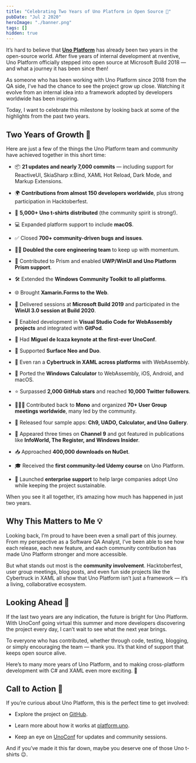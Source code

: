 ```yaml
---
title: "Celebrating Two Years of Uno Platform in Open Source 🎉"
pubDate: "Jul 2 2020"
heroImage: "./banner.png"
tags: []
hidden: true
---
```


It’s hard to believe that [**Uno Platform**](https://platform.uno/) has already
been two years in the open-source world. After five years of internal
development at nventive, Uno Platform officially stepped into open source at
Microsoft Build 2018 — and what a journey it has been since then\!

As someone who has been working with Uno Platform since 2018 from the QA side,
I’ve had the chance to see the project grow up close. Watching it evolve from an
internal idea into a framework adopted by developers worldwide has been
inspiring.

Today, I want to celebrate this milestone by looking back at some of the
highlights from the past two years.

## **Two Years of Growth 🚀**

Here are just a few of the things the Uno Platform team and community have
achieved together in this short time:

- 📦 **21 updates and nearly 7,000 commits** — including support for ReactiveUI,
  SkiaSharp x:Bind, XAML Hot Reload, Dark Mode, and Markup Extensions.

- 🌍 **Contributions from almost 150 developers worldwide**, plus strong
  participation in Hacktoberfest.

- 👕 **5,000+ Uno t-shirts distributed** (the community spirit is strong\!).

- 💻 Expanded platform support to include **macOS**.

- ✅ Closed **700+ community-driven bugs and issues**.

- 👩‍💻 **Doubled the core engineering team** to keep up with momentum.

- 🧩 Contributed to Prism and enabled **UWP/WinUI and Uno Platform Prism
  support**.

- 🛠 Extended the **Windows Community Toolkit to all platforms**.

- 🌐 Brought **Xamarin.Forms to the Web**.

- 🎤 Delivered sessions at **Microsoft Build 2019** and participated in the
  **WinUI 3.0 session at Build 2020**.

- 📝 Enabled development in **Visual Studio Code for WebAssembly projects** and
  integrated with **GitPod**.

- 🎉 Had **Miguel de Icaza keynote at the first-ever UnoConf**.

- 📱 Supported **Surface Neo and Duo**.

- 🚗 Even ran a **Cybertruck in XAML across platforms** with WebAssembly.

- 🔢 Ported the **Windows Calculator** to WebAssembly, iOS, Android, and macOS.

- ⭐ Surpassed **2,000 GitHub stars** and reached **10,000 Twitter followers**.

- 🧑‍🤝‍🧑 Contributed back to **Mono** and organized **70+ User Group meetings
  worldwide**, many led by the community.

- 📱 Released four sample apps: **Ch9, UADO, Calculator, and Uno Gallery**.

- 🎥 Appeared three times on **Channel 9** and got featured in publications like
  **InfoWorld, The Register, and Windows Insider**.

- 📥 Approached **400,000 downloads on NuGet**.

- 🎓 Received the **first community-led Udemy course** on Uno Platform.

- 🏢 Launched **enterprise support** to help large companies adopt Uno while
  keeping the project sustainable.

When you see it all together, it’s amazing how much has happened in just two
years.

## **Why This Matters to Me 💡**

Looking back, I’m proud to have been even a small part of this journey. From my
perspective as a Software QA Analyst, I’ve been able to see how each release,
each new feature, and each community contribution has made Uno Platform stronger
and more accessible.

But what stands out most is the **community involvement**. Hacktoberfest, user
group meetings, blog posts, and even fun side projects like the Cybertruck in
XAML all show that Uno Platform isn’t just a framework — it’s a living,
collaborative ecosystem.

## **Looking Ahead 🌟**

If the last two years are any indication, the future is bright for Uno Platform.
With UnoConf going virtual this summer and more developers discovering the
project every day, I can’t wait to see what the next year brings.

To everyone who has contributed, whether through code, testing, blogging, or
simply encouraging the team — thank you. It’s that kind of support that keeps
open source alive.

Here’s to many more years of Uno Platform, and to making cross-platform
development with C\# and XAML even more exciting. 🎉

## **Call to Action 📌**

If you’re curious about Uno Platform, this is the perfect time to get involved:

- Explore the project on [GitHub](https://github.com/unoplatform/uno).

- Learn more about how it works at [platform.uno](https://platform.uno/).

- Keep an eye on [UnoConf](https://unoconf.com/) for updates and community
  sessions.

And if you’ve made it this far down, maybe you deserve one of those Uno t-shirts
😉.
